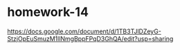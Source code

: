 # homework-14

https://docs.google.com/document/d/1TB3TJlDZeyG-StzjOpEuSmuzM1llNmgBppFPqD3GhQA/edit?usp=sharing
